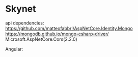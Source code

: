 # Skynet

api dependencies:
https://github.com/matteofabbri/AspNetCore.Identity.Mongo
https://mongodb.github.io/mongo-csharp-driver/
Microsoft.AspNetCore.Cors(2.2.0)


Angular:

